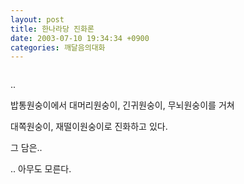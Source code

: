 ```yaml
---
layout: post
title: 한나라당 진화론
date: 2003-07-10 19:34:34 +0900
categories: 깨달음의대화
---
```

<img src="./assets/attach/images/198/294/001/1057833274.jpg" border="0" alt="" />  
  
..
  
밥통원숭이에서 대머리원숭이, 긴귀원숭이, 무뇌원숭이를 거쳐
  
대쪽원숭이, 재떨이원숭이로 진화하고 있다.
  
그 담은..
  

  
.. 아무도 모른다.
